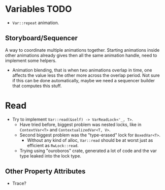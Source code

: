# Variables TODO

* `Var::repeat` animation.

## Storyboard/Sequencer

A way to coordinate multiple animations together. Starting animations inside other animations already gives then all the same animation handle, need to implement some helpers.

* Animation blending, that is when two animations overlap in time, one affects the value less the other more across the
 overlap period. Not sure if this can be done automatically, maybe we need a sequencer builder that computes this stuff.

 # Read

 * Try to implement `Var::read(&self) -> VarReadLock<'_, T>`.
    - Have tried before, biggest problem was nested locks, like in `ContextVar<T>` and `ContextualizedVar<T, V>`.
    - Second biggest problem was the "type-erased" lock for `BoxedVar<T>`.
        - Without any kind of alloc, `Var::read` should be at worst just as efficient as `RwLock::read`.
    - Trying using "ouroboros" crate, generated a lot of code and the var type leaked into the lock type.

## Other Property Attributes

* Trace?